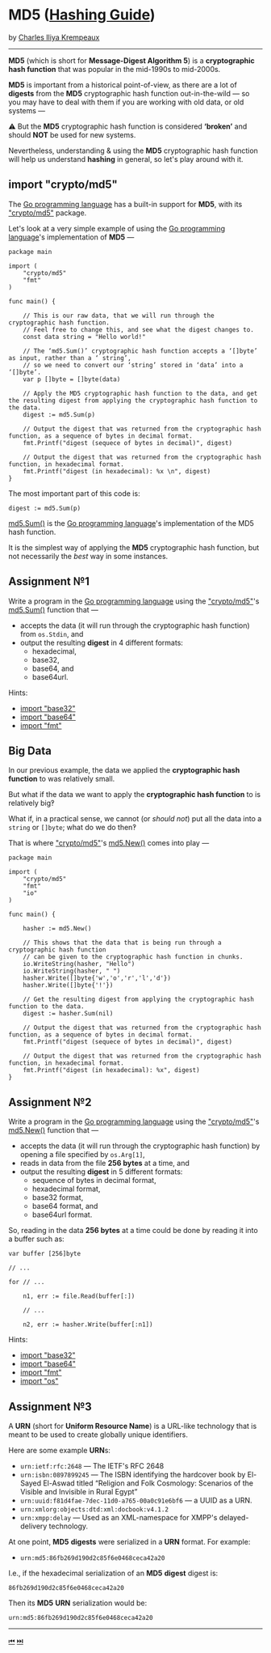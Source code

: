 # MD5 ([Hashing Guide](../../README.md))

by [Charles Iliya Krempeaux](http://changelog.ca/)

---

**MD5** (which is short for **Message-Digest Algorithm 5**) is a **cryptographic hash function** that was popular in the mid-1990s to mid-2000s.

**MD5** is important from a historical point-of-view, as there are a lot of **digests** from the **MD5** cryptographic hash function out-in-the-wild — so you may have to deal with them if you are working with old data, or old systems —

⚠️ But the **MD5** cryptographic hash function is considered **‘broken’** and should **NOT** be used for new systems.

Nevertheless, understanding & using the **MD5** cryptographic hash function will help us understand **hashing** in general, so let's play around with it.

## import "crypto/md5"

The [Go programming language](http://golang.org/) has a built-in support for **MD5**, with its ["crypto/md5"](https://pkg.go.dev/crypto/md5) package.

Let's look at a very simple example of using the [Go programming language](http://golang.org/)'s implementation of **MD5** —

```golang
package main

import (
	"crypto/md5"
	"fmt"
)

func main() {

	// This is our raw data, that we will run through the cryptographic hash function.
	// Feel free to change this, and see what the digest changes to.
	const data string = "Hello world!"
	
	// The ‘md5.Sum()’ cryptographic hash function accepts a ‘[]byte’ as input, rather than a ‘ string’,
	// so we need to convert our ‘string’ stored in ‘data’ into a ‘[]byte’.
	var p []byte = []byte(data)
	
	// Apply the MD5 cryptographic hash function to the data, and get the resulting digest from applying the cryptographic hash function to the data.
	digest := md5.Sum(p)

	// Output the digest that was returned from the cryptographic hash function, as a sequence of bytes in decimal format.
	fmt.Printf("digest (sequece of bytes in decimal)", digest)

	// Output the digest that was returned from the cryptographic hash function, in hexadecimal format.
	fmt.Printf("digest (in hexadecimal): %x \n", digest)
}

```

The most important part of this code is:
```golang
digest := md5.Sum(p)
```

[md5.Sum()](https://pkg.go.dev/crypto/md5#Sum) is the [Go programming language](http://golang.org/)'s implementation of the MD5 hash function.

It is the simplest way of applying the **MD5** cryptographic hash function, but not necessarily the _best_ way in some instances.

## Assignment №1

Write a program in the [Go programming language](http://golang.org/) using the ["crypto/md5"](https://pkg.go.dev/crypto/md5)'s [md5.Sum()](https://pkg.go.dev/crypto/md5#Sum) function that —

* accepts the data (it will run through the cryptographic hash function) from `os.Stdin`, and
* output the resulting **digest** in 4 different formats:
  * hexadecimal,
  * base32,
  * base64, and
  * base64url.

Hints:
* [import "base32"](https://pkg.go.dev/encoding/base32)
* [import "base64"](https://pkg.go.dev/encoding/base64)
* [import "fmt"](https://pkg.go.dev/fmt)


## Big Data

In our previous example, the data we applied the **cryptographic hash function** to was relatively small.

But what if the data we want to apply the **cryptographic hash function** to is relatively big‽

What if, in a practical sense, we cannot (or _should not_) put all the data into a `string` or `[]byte`; what do we do then‽

That is where ["crypto/md5"](https://pkg.go.dev/crypto/md5)'s [md5.New()](https://pkg.go.dev/crypto/md5#New) comes into play —

```golang
package main

import (
	"crypto/md5"
	"fmt"
	"io"
)

func main() {

	hasher := md5.New()
	
	// This shows that the data that is being run through a cryptographic hash function
	// can be given to the cryptographic hash function in chunks.
	io.WriteString(hasher, "Hello")
	io.WriteString(hasher, " ")
	hasher.Write([]byte{'w','o','r','l','d'})
	hasher.Write([]byte{'!'})
	
	// Get the resulting digest from applying the cryptographic hash function to the data.
	digest := hasher.Sum(nil)
	
	// Output the digest that was returned from the cryptographic hash function, as a sequence of bytes in decimal format.
	fmt.Printf("digest (sequece of bytes in decimal)", digest)
	
	// Output the digest that was returned from the cryptographic hash function, in hexadecimal format.
	fmt.Printf("digest (in hexadecimal): %x", digest)
}
```

## Assignment №2

Write a program in the [Go programming language](http://golang.org/) using the ["crypto/md5"](https://pkg.go.dev/crypto/md5)'s [md5.New()](https://pkg.go.dev/crypto/md5#New) function that —

* accepts the data (it will run through the cryptographic hash function) by opening a file specified by `os.Arg[1]`,
* reads in data from the file **256 bytes** at a time, and
* output the resulting **digest** in 5 different formats:
  * sequence of bytes in decimal format,
  * hexadecimal format,
  * base32 format,
  * base64 format, and
  * base64url format.

So, reading in the data **256 bytes** at a time could be done by reading it into a buffer such as:
```golang
var buffer [256]byte

// ...

for // ...

	n1, err := file.Read(buffer[:])

	// ...
	
	n2, err := hasher.Write(buffer[:n1])
```

Hints:
* [import "base32"](https://pkg.go.dev/encoding/base32)
* [import "base64"](https://pkg.go.dev/encoding/base64)
* [import "fmt"](https://pkg.go.dev/fmt)
* [import "os"](https://pkg.go.dev/os)

## Assignment №3

A **URN** (short for **Uniform Resource Name**) is a URL-like technology that is meant to be used to create globally unique identifiers.

Here are some example **URN**s:

* `urn:ietf:rfc:2648` — The IETF's RFC 2648
* `urn:isbn:0897899245` — The ISBN identifying the hardcover book by El-Sayed El-Aswad titled “Religion and Folk Cosmology: Scenarios of the Visible and Invisible in Rural Egypt” 
* `urn:uuid:f81d4fae-7dec-11d0-a765-00a0c91e6bf6` — a UUID as a URN.
* `urn:xmlorg:objects:dtd:xml:docbook:v4.1.2`
* `urn:xmpp:delay` — Used as an XML-namespace for XMPP's delayed-delivery technology.

At one point, **MD5** **digests** were serialized in a **URN** format. For example:

* `urn:md5:86fb269d190d2c85f6e0468ceca42a20`

I.e., if the hexadecimal serialization of an **MD5** **digest** digest is:
```
86fb269d190d2c85f6e0468ceca42a20
```

Then its **MD5** **URN** serialization would be:
```
urn:md5:86fb269d190d2c85f6e0468ceca42a20
```




---

[⏮](../..//README.md) [⏭️](../sha-1/README.md)
